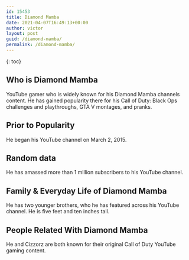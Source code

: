 ```yaml
---
id: 15453
title: Diamond Mamba
date: 2021-04-07T16:49:13+00:00
author: victor
layout: post
guid: /diamond-mamba/
permalink: /diamond-mamba/
---
```



{: toc}


## Who is Diamond Mamba



YouTube gamer who is widely known for his Diamond Mamba channels content. He has gained popularity there for his Call of Duty: Black Ops challenges and playthroughs, GTA V montages, and pranks.

                
                
                
## Prior to Popularity



He began his YouTube channel on March 2, 2015.

                
                
                
## Random data



He has amassed more than 1 million subscribers to his YouTube channel.

                
                
                
## Family & Everyday Life of Diamond Mamba



He has two younger brothers, who he has featured across his YouTube channel. He is five feet and ten inches tall. 

                
                
                
## People Related With Diamond Mamba



He and Cizzorz are both known for their original Call of Duty YouTube gaming content.

                
              
            
          
          
          
